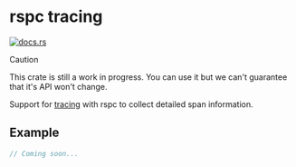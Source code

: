 # rspc tracing

[![docs.rs](https://img.shields.io/crates/v/rspc-tracing)](https://docs.rs/rspc-tracing)

> [!CAUTION]
> This crate is still a work in progress. You can use it but we can't guarantee that it's API won't change.

Support for [tracing](https://github.com/tokio-rs/tracing) with rspc to collect detailed span information.

## Example

```rust
// Coming soon...
```
